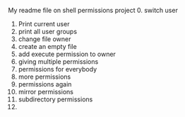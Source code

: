 My readme file on shell permissions project
0. switch user
1. Print current user
2. print all user groups
3. change file owner
4. create an empty file
5. add execute permission to owner
6. giving multiple permissions
7. permissions for everybody
8. more permissions
9. permissions again
10. mirror permissions
11. subdirectory permissions
12. 
